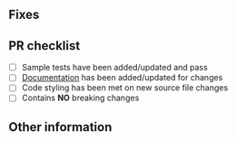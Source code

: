## Fixes #
<!-- Add the issue ID after the '#' to automatically close the issue once the PR is merged -->

<!-- Please provide a description below of the changes made and how it has been tested -->

## PR checklist

- [ ] Sample tests have been added/updated and pass
- [ ] [Documentation](/docs) has been added/updated for changes
- [ ] Code styling has been met on new source file changes
- [ ] Contains **NO** breaking changes

<!-- If a breaking change has been made, please provide a detailed description below of the impact and the migration path -->

## Other information
<!-- Please provide any additional information, links, or screenshots below if applicable -->
